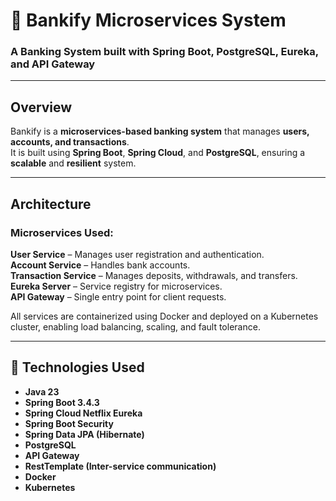 # 🏦 Bankify Microservices System  

### A Banking System built with **Spring Boot, PostgreSQL, Eureka, and API Gateway**  

---

## **Overview**  
Bankify is a **microservices-based banking system** that manages **users, accounts, and transactions**.  
It is built using **Spring Boot**, **Spring Cloud**, and **PostgreSQL**, ensuring a **scalable** and **resilient** system.

---

## **Architecture**  

###  **Microservices Used**:
**User Service** – Manages user registration and authentication.  
**Account Service** – Handles bank accounts.  
**Transaction Service** – Manages deposits, withdrawals, and transfers.  
**Eureka Server** – Service registry for microservices.  
**API Gateway** – Single entry point for client requests.

All services are containerized using Docker and deployed on a Kubernetes cluster, enabling load balancing, scaling, and fault tolerance.

---

## **📌 Technologies Used**  

- **Java 23**  
- **Spring Boot 3.4.3**  
- **Spring Cloud Netflix Eureka**  
- **Spring Boot Security**  
- **Spring Data JPA (Hibernate)**  
- **PostgreSQL**  
- **API Gateway**  
- **RestTemplate (Inter-service communication)**
- **Docker**
- **Kubernetes**

